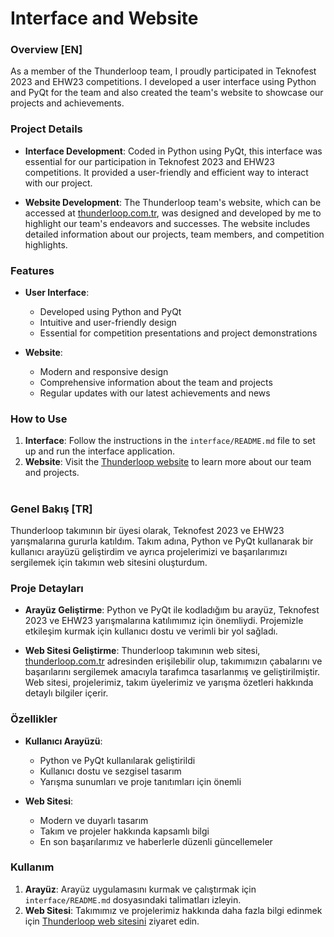 # Interface and Website
### Overview [EN]

As a member of the Thunderloop team, I proudly participated in Teknofest 2023 and EHW23 competitions. I developed a user interface using Python and PyQt for the team and also created the team's website to showcase our projects and achievements.

### Project Details

- **Interface Development**: Coded in Python using PyQt, this interface was essential for our participation in Teknofest 2023 and EHW23 competitions. It provided a user-friendly and efficient way to interact with our project.
  
- **Website Development**: The Thunderloop team's website, which can be accessed at [thunderloop.com.tr](http://www.thunderloop.com.tr/), was designed and developed by me to highlight our team's endeavors and successes. The website includes detailed information about our projects, team members, and competition highlights.

### Features

- **User Interface**: 
  - Developed using Python and PyQt
  - Intuitive and user-friendly design
  - Essential for competition presentations and project demonstrations

- **Website**: 
  - Modern and responsive design
  - Comprehensive information about the team and projects
  - Regular updates with our latest achievements and news

### How to Use

1. **Interface**: Follow the instructions in the `interface/README.md` file to set up and run the interface application.
2. **Website**: Visit the [Thunderloop website](http://www.thunderloop.com.tr/) to learn more about our team and projects.


#

### Genel Bakış [TR]

Thunderloop takımının bir üyesi olarak, Teknofest 2023 ve EHW23 yarışmalarına gururla katıldım. Takım adına, Python ve PyQt kullanarak bir kullanıcı arayüzü geliştirdim ve ayrıca projelerimizi ve başarılarımızı sergilemek için takımın web sitesini oluşturdum.

### Proje Detayları

- **Arayüz Geliştirme**: Python ve PyQt ile kodladığım bu arayüz, Teknofest 2023 ve EHW23 yarışmalarına katılımımız için önemliydi. Projemizle etkileşim kurmak için kullanıcı dostu ve verimli bir yol sağladı.
  
- **Web Sitesi Geliştirme**: Thunderloop takımının web sitesi, [thunderloop.com.tr](http://www.thunderloop.com.tr/) adresinden erişilebilir olup, takımımızın çabalarını ve başarılarını sergilemek amacıyla tarafımca tasarlanmış ve geliştirilmiştir. Web sitesi, projelerimiz, takım üyelerimiz ve yarışma özetleri hakkında detaylı bilgiler içerir.

### Özellikler

- **Kullanıcı Arayüzü**: 
  - Python ve PyQt kullanılarak geliştirildi
  - Kullanıcı dostu ve sezgisel tasarım
  - Yarışma sunumları ve proje tanıtımları için önemli

- **Web Sitesi**: 
  - Modern ve duyarlı tasarım
  - Takım ve projeler hakkında kapsamlı bilgi
  - En son başarılarımız ve haberlerle düzenli güncellemeler

### Kullanım

1. **Arayüz**: Arayüz uygulamasını kurmak ve çalıştırmak için `interface/README.md` dosyasındaki talimatları izleyin.
2. **Web Sitesi**: Takımımız ve projelerimiz hakkında daha fazla bilgi edinmek için [Thunderloop web sitesini](http://www.thunderloop.com.tr/) ziyaret edin.


